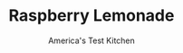 ---
layout: ../../layouts/MarkdownPostLayout.astro
title: Raspberry Lemonade
author: America's Test Kitchen
pubDate: 2023-03-15
description: "Homemade lemonade is refreshing, invigorating, and much better than store-bought. It’s also easier to make than you might think."
image_url: https://res.cloudinary.com/hksqkdlah/image/upload/ar_1:1,c_fill,dpr_2.0,f_auto,fl_lossy.progressive.strip_profile,g_faces:auto,q_auto:low,w_344/31074_sfs-easy-lemonade-raspberry-2
tags: ["Fruit"]
calories: 1361
protein: 
carbohydrates: 43
fats: 
fiber: 2
ingredients: ["1 1/2 cups, sugar","2 , lemons, sliced thin, seeds and ends discarded, plus 2 cups juice (12 lemons)","10 ounces (2 cups), raspberries","7 cups, cold water"]
serves: 8
time: "10 minutes, plus 1 hour chilling"
instructions: ["Using potato masher, mash sugar, half of lemon slices, and raspberries in large bowl until fruit is thoroughly crushed and sugar is completely wet, about 1 minute.","Add water and lemon juice and whisk until sugar is completely dissolved, about 1 minute. Strain mixture through fine-mesh strainer set over large bowl or pitcher, pressing on solids to extract as much juice as possible. Discard solids.","Add remaining lemon slices to strained lemonade and chill for at least 1 hour. Serve."]
nutrition: ["86 mg Potassium","13 mg Phosphorus","21 mg Calcium","11 mg Magnesium","9 mg Sodium","21 mg Vitamin C","2 g Fiber","9 µg Folate (food)","39 g Sugars","2 µg Vitamin K","258 g Water","43 g Carbs","9 µg Folate equivalent (total)","170 kcal Energy","37 g Sugars, added","1361 calories"]
notes: "When purchasing lemons, choose large ones that give to gentle pressure; hard lemons have thicker skin and yield less juice. Lemons are commonly waxed to prevent moisture loss, increase shelf life, and protect from bruising during shipping. Scrub them with a vegetable brush under running water to remove wax, or buy organic lemons. Don’t worry about the seeds in the extracted juice; the entire mixture is strained at the end of the recipe. Serve poured over ice, if desired. Note that we recommend chilling the lemonade for 1 hour prior to serving."
---